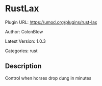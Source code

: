 # RustLax

Plugin URL: https://umod.org/plugins/rust-lax

Author: ColonBlow

Latest Version: 1.0.3

Categories: rust

## Description

Control when horses drop dung in minutes
